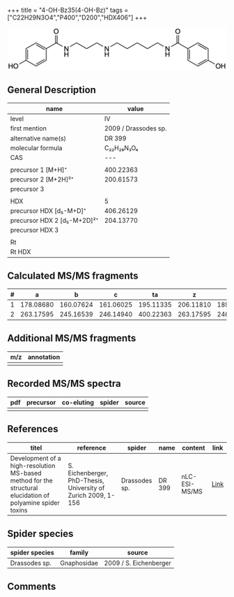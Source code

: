 +++
title = "4-OH-Bz35(4-OH-Bz)"
tags = ["C22H29N3O4","P400","D200","HDX406"]
+++

![](/img/4-OH-Bz35(4-OH-Bz).png)

## General Description

| name                        | value                |
|-----------------------------|----------------------|
| level                       | IV                   |
| first mention               | 2009 / Drassodes sp. |
| alternative name(s)         | DR 399               |
| molecular formula           | C₂₂H₂₉N₃O₄           |
| CAS                         | ---                  |
|                             |                      |
| precursor 1 [M+H]⁺          | 400.22363            |
| precursor 2 [M+2H]²⁺        | 200.61573            |
| precursor 3                 |                      |
|                             |                      |
| HDX                         | 5                    |
| precursor HDX   [d₅-M+D]⁺   | 406.26129            |
| precursor HDX 2 [d₅-M+2D]²⁺ | 204.13770            |
| precursor HDX 3             |                      |
|                             |                      |
| Rt                          |                      |
| Rt HDX                      |                      |

## Calculated MS/MS fragments

| # | a         | b         | c         | ta        | z         | y         | tz        |
|---|-----------|-----------|-----------|-----------|-----------|-----------|-----------|
| 1 | 178.08680 | 160.07624 | 161.06025 | 195.11335 | 206.11810 | 189.09156 | 223.14465 |
| 2 | 263.17595 | 245.16539 | 246.14940 | 400.22363 | 263.17595 | 246.14941 | 280.20250 |

## Additional MS/MS fragments

| m/z       | annotation |
|-----------|------------|
|           |            |

## Recorded MS/MS spectra

| pdf | precursor | co-eluting | spider    | source                              |
|-----|-----------|------------|-----------|-------------------------------------|
|     |           |            |           |                                     |

## References

| titel                                                                                                      | reference                                                     | spider        | name   | content       | link                                                               |
|------------------------------------------------------------------------------------------------------------|---------------------------------------------------------------|---------------|--------|---------------|--------------------------------------------------------------------|
| Development of a high-resolution MS-based method for the structural elucidation of polyamine spider toxins | S. Eichenberger, PhD-Thesis, University of Zurich 2009, 1-156 | Drassodes sp. | DR 399 | nLC-ESI-MS/MS | [Link](https://www.zora.uzh.ch/id/eprint/12787/1/Eichenberger.pdf) |

## Spider species

| spider species | family      | source                 |
|----------------|-------------|------------------------|
| Drassodes sp.  | Gnaphosidae | 2009 / S. Eichenberger |

## Comments